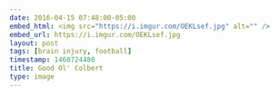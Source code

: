 ```yaml
---
date: 2016-04-15 07:48:00-05:00
embed_html: <img src="https://i.imgur.com/OEKLsef.jpg" alt="" />
embed_url: https://i.imgur.com/OEKLsef.jpg
layout: post
tags: [brain injury, football]
timestamp: 1460724480
title: Good Ol' Colbert
type: image
---
```

<img src="https://i.imgur.com/OEKLsef.jpg" alt="" />

